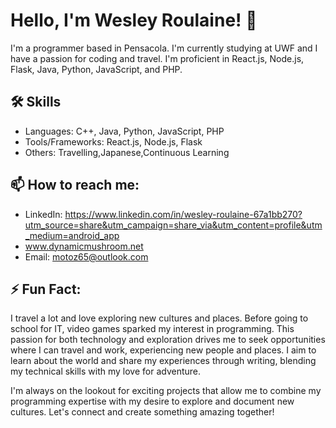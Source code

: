 
# Hello, I'm Wesley Roulaine! 👋

I'm a programmer based in Pensacola. I'm currently studying at UWF and I have a passion for coding and travel. I'm proficient in React.js, Node.js, Flask, Java, Python, JavaScript, and PHP.

## 🛠 Skills
- Languages: C++, Java, Python, JavaScript, PHP
- Tools/Frameworks: React.js, Node.js, Flask
- Others: Travelling,Japanese,Continuous Learning 

## 📫 How to reach me:
- LinkedIn: https://www.linkedin.com/in/wesley-roulaine-67a1bb270?utm_source=share&utm_campaign=share_via&utm_content=profile&utm_medium=android_app
- www.dynamicmushroom.net
- Email: motoz65@outlook.com

## ⚡ Fun Fact:
I travel a lot and love exploring new cultures and places. Before going to school for IT, video games sparked my interest in programming. This passion for both technology and exploration drives me to seek opportunities where I can travel and work, experiencing new people and places. I aim to learn about the world and share my experiences through writing, blending my technical skills with my love for adventure.

I'm always on the lookout for exciting projects that allow me to combine my programming expertise with my desire to explore and document new cultures. Let's connect and create something amazing together!
